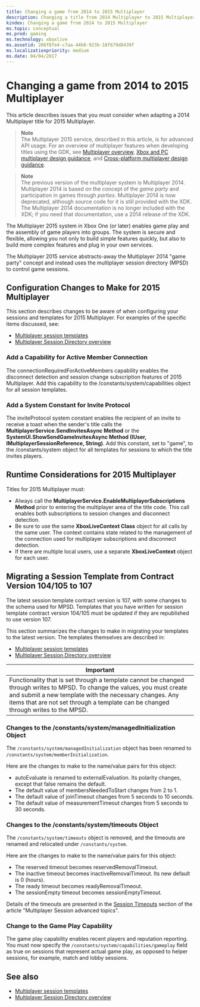 ```yaml
---
title: Changing a game from 2014 to 2015 Multiplayer
description: Changing a title from 2014 Multiplayer to 2015 Multiplayer.
kindex: Changing a game from 2014 to 2015 Multiplayer
ms.topic: conceptual
ms.prod: gaming
ms.technology: xboxlive
ms.assetid: 206f8fe4-c7aa-44b8-923b-18f679d8439f
ms.localizationpriority: medium
ms.date: 04/04/2017
---
```


# Changing a game from 2014 to 2015 Multiplayer

This article describes issues that you must consider when adapting a 2014 Multiplayer title for 2015 Multiplayer.

<!-- from ~\multiplayer\multiplayer-appendix\multiplayer-appendix.md: -->
> **Note**  
The Multiplayer 2015 service, described in this article, is for advanced API usage. For an overview of multiplayer features when developing titles using the GDK,  see [Multiplayer overview](../../../multiplayer/multiplayer-intro.md), [Xbox and PC multiplayer design guidance](../../../multiplayer/multiplayer-design-guidance-xbox-pc-gdk.md), and [Cross-platform multiplayer design guidance](../../../multiplayer/multiplayer-design-guidance-cross-platform.md).

> **Note**  
The previous version of the multiplayer system is Multiplayer 2014.
Multiplayer 2014 is based on the concept of the *game party* and participation in games through *parties*.
Multiplayer 2014 is now deprecated, although source code for it is still provided with the XDK.
The Multiplayer 2014 documentation is no longer included with the XDK; if you need that documentation, use a 2014 release of the XDK.

The Multiplayer 2015 system in Xbox One (or later) enables game play and the assembly of game players into groups.
The system is secure and flexible, allowing you not only to build simple features quickly, but also to build more complex features and plug in your own services.

The Multiplayer 2015 service abstracts-away the Multiplayer 2014 "game party" concept and instead uses the multiplayer session directory (MPSD) to control game sessions.
<!-- / multiplayer-appendix.md -->


## Configuration Changes to Make for 2015 Multiplayer

This section describes changes to be aware of when configuring your sessions and templates for 2015 Multiplayer.
For examples of the specific items discussed, see:
* [Multiplayer session templates](../mpsd/concepts/live-session-templates.md)
* [Multiplayer Session Directory overview](../mpsd/live-mpsd-overview.md)


### Add a Capability for Active Member Connection

The connectionRequiredForActiveMembers capability enables the disconnect detection and session change subscription features of 2015 Multiplayer.
Add this capability to the /constants/system/capabilities object for all session templates.


### Add a System Constant for Invite Protocol

The inviteProtocol system constant enables the recipient of an invite to receive a toast when the sender's title calls the **MultiplayerService.SendInvitesAsync Method** or the **SystemUI.ShowSendGameInvitesAsync Method (IUser, IMultiplayerSessionReference, String)**.
Add this constant, set to "game", to the /constants/system object for all templates for sessions to which the title invites players.


## Runtime Considerations for 2015 Multiplayer

Titles for 2015 Multiplayer must:
- Always call the **MultiplayerService.EnableMultiplayerSubscriptions Method** prior to entering the multiplayer area of the title code. This call enables both subscriptions to session changes and disconnect detection.
- Be sure to use the same **XboxLiveContext Class** object for all calls by the same user. The context contains state related to the management of the connection used for multiplayer subscriptions and disconnect detection.
- If there are multiple local users, use a separate **XboxLiveContext** object for each user.


## Migrating a Session Template from Contract Version 104/105 to 107

The latest session template contract version is 107, with some changes to the schema used for MPSD.
Templates that you have written for session template contract version 104/105 must be updated if they are republished to use version 107.

This section summarizes the changes to make in migrating your templates to the latest version.
The templates themselves are described in:
* [Multiplayer session templates](../mpsd/concepts/live-session-templates.md)
* [Multiplayer Session Directory overview](../mpsd/live-mpsd-overview.md)

| Important |
|---|
| Functionality that is set through a template cannot be changed through writes to MPSD. To change the values, you must create and submit a new template with the necessary changes. Any items that are not set through a template can be changed through writes to the MPSD. |


### Changes to the /constants/system/managedInitialization Object

The `/constants/system/managedInitialization` object has been renamed to `/constants/system/memberInitialization`.

Here are the changes to make to the name/value pairs for this object:
- autoEvaluate is renamed to externalEvaluation. Its polarity changes, except that false remains the default.
- The default value of membersNeededToStart changes from 2 to 1.
- The default value of joinTimeout changes from 5 seconds to 10 seconds.
- The default value of measurementTimeout changes from 5 seconds to 30 seconds.


### Changes to the /constants/system/timeouts Object

The `/constants/system/timeouts` object is removed, and the timeouts are renamed and relocated under `/constants/system`.

Here are the changes to make to the name/value pairs for this object:
- The reserved timeout becomes reservedRemovalTimeout.
- The inactive timeout becomes inactiveRemovalTimeout. Its new default is 0 (hours).
- The ready timeout becomes readyRemovalTimeout.
- The sessionEmpty timeout becomes sessionEmptyTimeout.

Details of the timeouts are presented in the [Session Timeouts](../mpsd/concepts/live-mpsd-details.md#session-timeouts) section of the article "Multiplayer Session advanced topics".


### Change to the Game Play Capability

The game play capability enables recent players and reputation reporting.
You must now specify the `/constants/system/capabilities/gameplay` field as true on sessions that represent actual game play, as opposed to helper sessions, for example, match and lobby sessions.


## See also

* [Multiplayer session templates](../mpsd/concepts/live-session-templates.md)
* [Multiplayer Session Directory overview](../mpsd/live-mpsd-overview.md)
